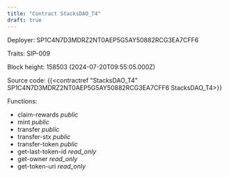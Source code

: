 ```yaml
---
title: "Contract StacksDAO_T4"
draft: true
---
```

Deployer: SP1C4N7D3MDRZ2NT0AEP5G5AY50882RCG3EA7CFF6

Traits:
SIP-009 



Block height: 158503 (2024-07-20T09:55:05.000Z)

Source code: {{<contractref "StacksDAO_T4" SP1C4N7D3MDRZ2NT0AEP5G5AY50882RCG3EA7CFF6 StacksDAO_T4>}}

Functions:

* claim-rewards _public_
* mint _public_
* transfer _public_
* transfer-stx _public_
* transfer-token _public_
* get-last-token-id _read_only_
* get-owner _read_only_
* get-token-uri _read_only_
